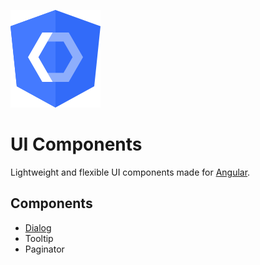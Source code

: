 ![ngx-ui-components](https://raw.githubusercontent.com/Jasonkoolman/ngx-ui-components/master/projects/demo/src/assets/img/logo.svg)

# UI Components

Lightweight and flexible UI components made for [Angular](https://angular.io).

## Components

- [Dialog](./projects/ngx-ui-components/src/lib/dialog/README.md)
- Tooltip
- Paginator
